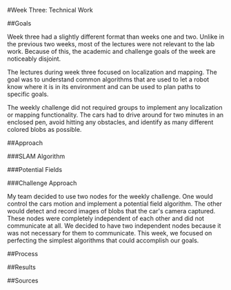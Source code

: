 #Week Three: Technical Work

##Goals

Week three had a slightly different format than weeks one and two. Unlike in the previous two weeks, most of the lectures were not relevant to the lab work. Because of this, the academic and challenge goals of the week are noticeably disjoint.

The lectures during week three focused on localization and mapping. The goal was to understand common algorithms that are used to let a robot know where it is in its environment and can be used to plan paths to specific goals.

The weekly challenge did not required groups to implement any localization or mapping functionality. The cars had to drive around for two minutes in an enclosed pen, avoid hitting any obstacles, and identify as many different colored blobs as possible.

##Approach

###SLAM Algorithm

###Potential Fields

###Challenge Approach 

My team decided to use two nodes for the weekly challenge. One would control the cars motion and implement a potential field algorithm. The other would detect and record images of blobs that the car's camera captured. These nodes were completely independent of each other and did not communicate at all. We decided to have two independent nodes because it was not necessary for them to communicate. This week, we focused on perfecting the simplest algorithms that could accomplish our goals.  

##Process

##Results

##Sources
